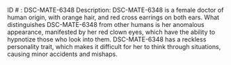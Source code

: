 ID # : DSC-MATE-6348
Description: DSC-MATE-6348 is a female doctor of human origin, with orange hair, and red cross earrings on both ears. What distinguishes DSC-MATE-6348 from other humans is her anomalous appearance, manifested by her red clown eyes, which have the ability to hypnotize those who look into them. DSC-MATE-6348 has a reckless personality trait, which makes it difficult for her to think through situations, causing minor accidents and mishaps.